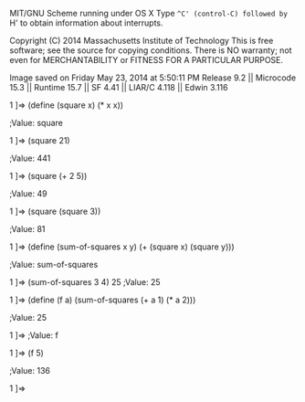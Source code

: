MIT/GNU Scheme running under OS X
Type `^C' (control-C) followed by `H' to obtain information about interrupts.

Copyright (C) 2014 Massachusetts Institute of Technology
This is free software; see the source for copying conditions. There is NO warranty; not even for MERCHANTABILITY or FITNESS FOR A
PARTICULAR PURPOSE.

Image saved on Friday May 23, 2014 at 5:50:11 PM
  Release 9.2 || Microcode 15.3 || Runtime 15.7 || SF 4.41 || LIAR/C 4.118 || Edwin 3.116

1 ]=> (define (square x) (* x x))

;Value: square

1 ]=> (square 21)

;Value: 441

1 ]=> (square (+ 2 5))

;Value: 49

1 ]=> (square (square 3))

;Value: 81

1 ]=> (define (sum-of-squares x y) (+ (square x) (square y)))

;Value: sum-of-squares

1 ]=> (sum-of-squares 3 4)
25
;Value: 25

1 ]=> (define (f a) (sum-of-squares (+ a 1) (* a 2)))

;Value: 25

1 ]=>
;Value: f

1 ]=> (f 5)

;Value: 136

1 ]=>
